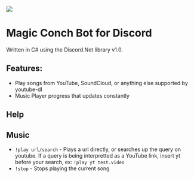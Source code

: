 ![](http://i.imgur.com/Uv8fWNY.png)

Magic Conch Bot for Discord
===================

Written in C# using the Discord.Net library v1.0.





**Features:**
------------------

- Play songs from YouTube, SoundCloud, or anything else supported by youtube-dl
- Music Player progress that updates constantly


**Help**
------------------
**Music**
------------------

- `!play url/search` - Plays a url directly, or searches up the query on youtube. If a query is being interpretted as a YouTube link, insert yt before your search, ex: `!play yt test.video`
- `!stop` - Stops playing the current song
